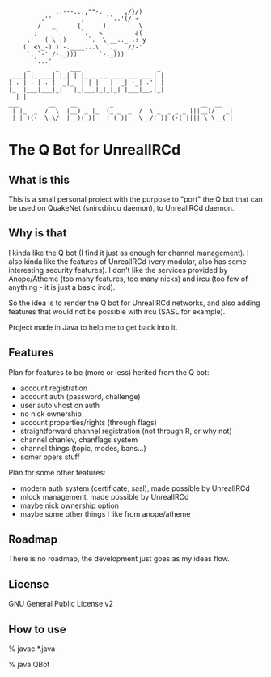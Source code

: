 
                _..---...,""-._     ,/}/)
             .''        ,      ``..'(/-<
            /   _      {      )         \
           ;   _ `.     `.   <         a(
         ,'   ( \  )      `.  \ __.._ .: y
        (  <\_-) )'-.____...\  `._   //-'
         `. `-' /-._)))      `-._)))
           `...'
         _       _   ___                     _
     ___| |_ ___| |_| | |_ _ ___ ___ ___ ___| |
    | . | . | . |  _|_  | | |   |  _| -_| .'| |
    |_  |___|___|_|   |_|___|_|_|_| |___|__,|_|
      |_|
    ___        __    __         _                        __  __
     | |_  _  /  \  |__) _ |_  (_ _  _  /  \ _  _ _ _ |||__)/   _|
     | | )(-  \_\/  |__)(_)|_  | (_)|   \__/| )| (-(_|||| \ \__(_|

# The Q Bot for UnrealIRCd

## What is this

This is a small personal project with the purpose to "port" the Q bot 
that can be used on QuakeNet (snircd/ircu daemon), to UnrealIRCd daemon.

## Why is that

I kinda like the Q bot (I find it just as enough for channel management).
I also kinda like the features of UnrealIRCd (very modular, also has some
interesting security features).
I don't like the services provided by Anope/Atheme (too many features,
too many nicks) and ircu (too few of anything - it is just a basic ircd).

So the idea is to render the Q bot for UnrealIRCd networks, and also adding features
that would not be possible with ircu (SASL for example).

Project made in Java to help me to get back into it.

## Features

Plan for features to be (more or less) herited from the Q bot:
* account registration
* account auth (password, challenge)
* user auto vhost on auth
* no nick ownership
* account properties/rights (through flags)
* straightforward channel registration (not through R, or why not)
* channel chanlev, chanflags system
* channel things (topic, modes, bans...)
* somer opers stuff

Plan for some other features:
* modern auth system (certificate, sasl), made possible by UnrealIRCd
* mlock management, made possible by UnrealIRCd
* maybe nick ownership option
* maybe some other things I like from anope/atheme


## Roadmap

There is no roadmap, the development just goes as my ideas flow.

## License

GNU General Public License v2

## How to use

% javac *.java

% java QBot
